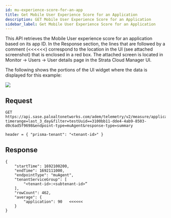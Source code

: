 ```yaml
---
id: mu-experience-score-for-an-app
title: Get Mobile User Experience Score for an Application
description: GET Mobile User Experience Score for an Application
sidebar_label: Get Mobile User Experience Score for an Application
---
```


This API retrieves the Mobile User experience score for an application based on its app ID. In the Response section, the lines that are followed by a comment (<<<<<<) correspond to the location in the UI (see attached screenshot) that is enclosed in a red box.
The attached screen is located in Monitor -> Users -> User details page in the Strata Cloud Manager UI.

The following shows the portions of the UI widget where the data is displayed for this example:

![](/sase/img/adem/DOCS-3765-mu-experience-score-for-an-app.png)


## Request

    GET https://api.sase.paloaltonetworks.com/adem/telemetry/v2/measure/application/score?timerange=last_3_day&filter=testUuid==3100bb11-dde4-4ab9-8503-d0c6ad5f9698&endpoint-type=muAgent&response-type=summary
     
    header = { "prisma-tenant": "<tenant-id>" }


## Response

    {
        "startTime": 1692100200,
        "endTime": 1692111000,
        "endpointType": "muAgent",
        "tenantServiceGroup": [
            "<tenant-id>:<subtenant-id>”
        ],
        "rowCount": 462,
        "average": {
            "application": 90   <<<<<<
        }
    }

